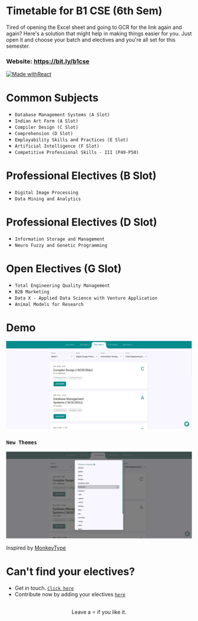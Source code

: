 # Timetable for B1 CSE (6th Sem)

Tired of opening the Excel sheet and going to GCR for the link again and again? Here's a solution that might help in making things easier for you. Just open it and choose your batch and electives and you're all set for this semester.

<h3>Website: 
<a href="https://bit.ly/cseb1">
https://bit.ly/b1cse
</a>
</h3>

[![Made withReact](https://img.shields.io/badge/Made%20with-React-blue?style=for-the-badge&logo=React)](https://reactjs.org)

# Common Subjects

- `Database Management Systems (A Slot)`
- `Indian Art Form (A Slot)`
- `Compiler Design (C Slot)`
- `Comprehension (D Slot)`
- `Employability Skills and Practices (E Slot)`
- `Artificial Intelligence (F Slot)`
- `Competitive Professional Skills - III (P49-P50)`

# Professional Electives (B Slot)

- `Digital Image Processing`
- `Data Mining and Analytics`

# Professional Electives (D Slot)

- `Information Storage and Management`
- `Neuro Fuzzy and Genetic Programming`

# Open Electives (G Slot)

- `Total Engineering Quality Management`
- `B2B Marketing`
- `Data X - Applied Data Science with Venture Application`
- `Animal Models for Research`

# Demo

<img src="./Screenshots/ss1.png" />

### `New Themes`

<img src="./Screenshots/ss2.png" />

Inspired by <a href="https://monkeytype.com/">
MonkeyType
</a>

# Can't find your electives?

- Get in touch. <a href="mailto:m.muazam.99@gmail.com">`Click here`</a><br>
- Contribute now by adding your electives <a href="https://github.com/mmuazam98/mytimetable2.0/tree/main/src/timetable">`here`</a>

##

<p align="center">Leave a ⭐ if you like it.</p>
